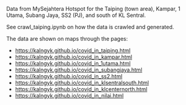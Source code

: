 

Data from MySejahtera Hotspot for the Taiping (town area), Kampar, 1 Utama, Subang Jaya, SS2 (PJ), and south of KL Sentral.

See crawl_taiping.ipynb on how the data is crawled and generated.

The data are shown on maps through the pages:

- https://kalngyk.github.io/covid_in_taiping.html
- https://kalngyk.github.io/covid_in_kampar.html
- https://kalngyk.github.io/covid_in_1utama.html
- https://kalngyk.github.io/covid_in_subangjaya.html
- https://kalngyk.github.io/covid_in_ss2.html
- https://kalngyk.github.io/covid_in_klsentralsouth.html
- https://kalngyk.github.io/covid_in_klcenternorth.html
- https://kalngyk.github.io/covid_in_nilai.html
